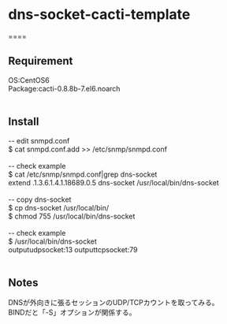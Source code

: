 # dns-socket-cacti-template

====
<br>
## Requirement<br>
OS:CentOS6<br>
Package:cacti-0.8.8b-7.el6.noarch<br>
<br>
## Install<br>
-- edit snmpd.conf<br>
$ cat snmpd.conf.add >> /etc/snmp/snmpd.conf<br>
<br>
-- check example<br>
$ cat /etc/snmp/snmpd.conf|grep dns-socket<br>
extend .1.3.6.1.4.1.18689.0.5 dns-socket /usr/local/bin/dns-socket<br>
<br>
-- copy dns-socket<br>
$ cp dns-socket /usr/local/bin/<br>
$ chmod 755 /usr/local/bin/dns-socket<br>
<br>
-- check example<br>
$ /usr/local/bin/dns-socket<br>
outputudpsocket:13 outputtcpsocket:79<br>
<br>
## Notes
DNSが外向きに張るセッションのUDP/TCPカウントを取ってみる。<br>
BINDだと「-S」オプションが関係する。<br>
